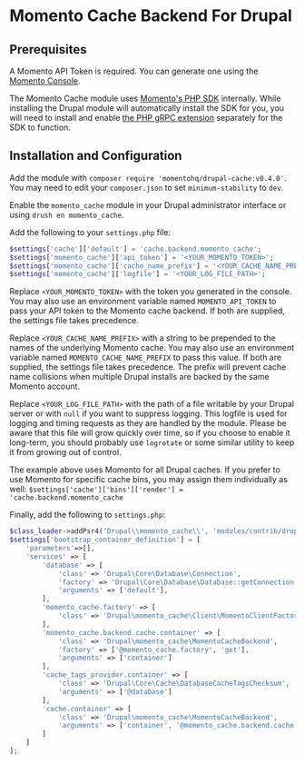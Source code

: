 # Momento Cache Backend For Drupal

## Prerequisites

A Momento API Token is required. You can generate one using the [Momento Console](https://console.gomomento.com/).

The Momento Cache module uses [Momento's PHP SDK](https://docs.momentohq.com/cache/develop/sdks/php) internally. While installing the Drupal module will automatically install the SDK for you, you will need to install and enable [the PHP gRPC extension](https://github.com/grpc/grpc/blob/master/src/php/README.md) separately for the SDK to function.

## Installation and Configuration

Add the module with `composer require 'momentohq/drupal-cache:v0.4.0'`. You may need to edit your `composer.json` to set `minimum-stability` to `dev`.

Enable the `momento_cache` module in your Drupal administrator interface or using `drush en momento_cache`.  

Add the following to your `settings.php` file: 

```php
$settings['cache']['default'] = 'cache.backend.momento_cache';
$settings['momento_cache']['api_token'] = '<YOUR_MOMENTO_TOKEN>';
$settings['momento_cache']['cache_name_prefix'] = '<YOUR_CACHE_NAME_PREFIX>';
$settings['momento_cache']['logfile'] = '<YOUR_LOG_FILE_PATH>';
```

Replace `<YOUR_MOMENTO_TOKEN>` with the token you generated in the console. You may also use an environment variable named `MOMENTO_API_TOKEN` to pass your API token to the Momento cache backend. If both are supplied, the settings file takes precedence.

Replace `<YOUR_CACHE_NAME_PREFIX>` with a string to be prepended to the names of the underlying Momento cache. You may also use an environment variable named `MOMENTO_CACHE_NAME_PREFIX` to pass this value. If both are supplied, the settings file takes precedence. The prefix will prevent cache name collisions when multiple Drupal installs are backed by the same Momento account.

Replace `<YOUR_LOG_FILE_PATH>` with the path of a file writable by your Drupal server or with `null` if you want to suppress logging. This logfile is used for logging and timing requests as they are handled by the module. Please be aware that this file will grow quickly over time, so if you choose to enable it long-term, you should probably use `logrotate` or some similar utility to keep it from growing out of control.

The example above uses Momento for all Drupal caches. If you prefer to use Momento for specific cache bins, you may assign them individually as well: `$settings['cache']['bins']['render'] = 'cache.backend.momento_cache` 

Finally, add the following to `settings.php`:

```php
$class_loader->addPsr4('Drupal\\momento_cache\\', 'modules/contrib/drupal-cache/src');
$settings['bootstrap_container_definition'] = [
    'parameters'=>[],
    'services' => [
        'database' => [
            'class' => 'Drupal\Core\Database\Connection',
            'factory' => 'Drupal\Core\Database\Database::getConnection',
            'arguments' => ['default'],
        ],
        'momento_cache.factory' => [
            'class' => 'Drupal\momento_cache\Client\MomentoClientFactory'
        ],
        'momento_cache.backend.cache.container' => [
            'class' => 'Drupal\momento_cache\MomentoCacheBackend',
            'factory' => ['@momento_cache.factory', 'get'],
            'arguments' => ['container']
        ],
        'cache_tags_provider.container' => [
            'class' => 'Drupal\Core\Cache\DatabaseCacheTagsChecksum',
            'arguments' => ['@database']
        ],
        'cache.container' => [
            'class' => 'Drupal\momento_cache\MomentoCacheBackend',
            'arguments' => ['container', '@momento_cache.backend.cache.container', '@cache_tags_provider.container']
        ]
    ]
];
```

